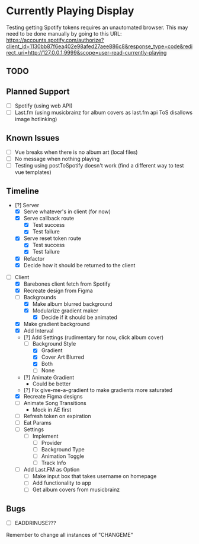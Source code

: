 # Currently Playing Display

Testing getting Spotify tokens requires an unautomated browser. This may need to be done manually by going to this URL:
https://accounts.spotify.com/authorize?client_id=1130bb87f6ea402e98afed27aee886c8&response_type=code&redirect_uri=http://127.0.0.1:9999&scope=user-read-currently-playing

## TODO

## Planned Support

- [ ] Spotify (using web API)
- [ ] Last.fm (using musicbrainz for album covers as last.fm api ToS disallows image hotlinking)

## Known Issues

- [ ] Vue breaks when there is no album art (local files)
- [ ] No message when nothing playing
- [ ] Testing using postToSpotify doesn't work (find a different way to test vue templates)

## Timeline

- [?] Server
  - [X] Serve whatever's in client (for now)
  - [X] Serve callback route
    - [X] Test success
    - [X] Test failure
  - [X] Serve reset token route
    - [X] Test success
    - [X] Test failure
  - [X] Refactor
  - [X] Decide how it should be returned to the client
- [ ] Client
  - [X] Barebones client fetch from Spotify
  - [X] Recreate design from Figma
  - [ ] Backgrounds
    - [X] Make album blurred background
    - [X] Modularize gradient maker
      - [X] Decide if it should be animated
  - [X] Make gradient background
  - [X] Add Interval
  - [?] Add Settings (rudimentary for now, click album cover)
    - [ ] Background Style
      - [X] Gradient
      - [X] Cover Art Blurred
      - [X] Both
      - [ ] None
  - [?] Animate Gradient
    - Could be better
  - [?] Fix give-me-a-gradient to make gradients more saturated
  - [X] Recreate Figma designs
  - [ ] Animate Song Transitions
    - Mock in AE first
  - [ ] Refresh token on expiration
  - [ ] Eat Params
  - [ ] Settings
    - [ ] Implement
      - [ ] Provider
      - [ ] Background Type
      - [ ] Animation Toggle
      - [ ] Track Info
  - [ ] Add Last.FM as Option
    - [ ] Make input box that takes username on homepage
    - [ ] Add functionality to app
    - [ ] Get album covers from musicbrainz

## Bugs

- [ ] EADDRINUSE???

Remember to change all instances of "CHANGEME"
